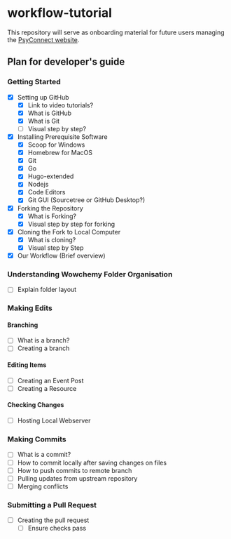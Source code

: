 # workflow-tutorial

This repository will serve as onboarding material for future users managing the [PsyConnect website](https://github.com/PsyConnect/PsyConnect.github.io).

## Plan for developer's guide

### Getting Started

- [x] Setting up GitHub
  - [x] Link to video tutorials?
  - [x] What is GitHub
  - [x] What is Git
  - [ ] Visual step by step?
- [x] Installing Prerequisite Software
  - [x] Scoop for Windows
  - [x] Homebrew for MacOS
  - [x] Git
  - [x] Go
  - [x] Hugo-extended
  - [x] Nodejs
  - [x] Code Editors
  - [x] Git GUI (Sourcetree or GitHub Desktop?)
- [x] Forking the Repository
  - [x] What is Forking?
  - [x] Visual step by step for forking
- [x] Cloning the Fork to Local Computer
  - [x] What is cloning?
  - [x] Visual step by Step
- [x] Our Workflow (Brief overview)

### Understanding Wowchemy Folder Organisation

- [ ] Explain folder layout

### Making Edits

#### Branching

- [ ] What is a branch?
- [ ] Creating a branch

#### Editing Items

- [ ] Creating an Event Post
- [ ] Creating a Resource

#### Checking Changes

- [ ] Hosting Local Webserver

### Making Commits

- [ ] What is a commit?
- [ ] How to commit locally after saving changes on files
- [ ] How to push commits to remote branch
- [ ] Pulling updates from upstream repository
- [ ] Merging conflicts

### Submitting a Pull Request

- [ ] Creating the pull request
  - [ ] Ensure checks pass
